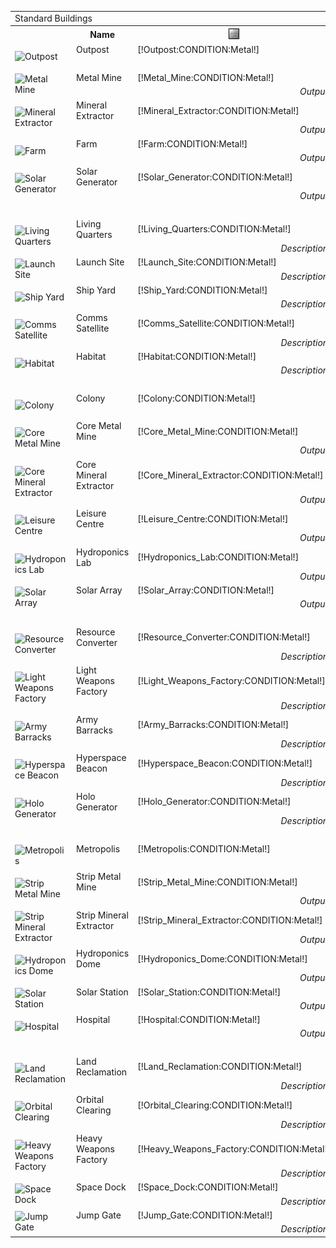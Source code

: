 <table class="structureTable collapse">
    <tr class="border title"><td colspan="14">Standard Buildings</td></tr>
    <tr>
		<th></th>
    	<th>Name</td>
    	<th><img src="/assets/resources/metal.gif" alt="Metal" /></th>
    	<th><img src="/assets/resources/mineral.gif" alt="Mineral" /></th>
        <th><img src="/assets/resources/energy.gif" alt="Energy" /></th>
        <th><img src="/assets/resources/ground.gif" alt="Ground" /></th>
        <th><img src="/assets/resources/orbit.gif" alt="Orbit" /></th>
    	<th><img src="/assets/resources/worker.gif" alt="Worker" /></th>
    	<th><img src="/assets/resources/turns.gif" alt="Turns" /></th>
    	<th>Requirements</th>
    	<th>Research</th>
		<th>Unique</th>
    	<th>Demolish</th>
		<th>Score</th>
    </tr>
	<tr>
		<td rowspan="2" class="unitImage"><img src="https://beta.darkgalaxy.com/images/units/main/structures/outpost.jpg" alt="Outpost" /></td>
    	<td>Outpost</td>
    	<td>[!Outpost:CONDITION:Metal!]</td>
    	<td>[!Outpost:CONDITION:Mineral!]</td>
        <td>[!Outpost:UPKEEP:Energy!]</td>
        <td>[!Outpost:CONDITION:Ground!]</td>
        <td>[!Outpost:CONDITION:Orbit!]</td>
    	<td>[!Outpost:CONDITION:Worker!]</td>
    	<td>[!Outpost:CREATE:Turns!]</td>
    	<td>[!Outpost:REQUIREMENTS:0!]</td>
    	<td>[!Outpost:RESEARCH:0!]</td>
		<td>[!Outpost:UNIQUE:0!]</td>
    	<td>[!Outpost:DEMOLISH:0!]</td>
		<td>[!Outpost:SCORE:Asset!]</td>
    </tr>
	<tr class="border title"><td colspan="14" style="font-weight: bold; text-align: center">Tier 1 Resource Generators</td></tr>
	<tr class="light">
		<td rowspan="2" class="unitImage"><img src="https://beta.darkgalaxy.com/images/units/main/structures/metal_mine.jpg" alt="Metal Mine" /></td>
    	<td>Metal Mine</td>
    	<td>[!Metal_Mine:CONDITION:Metal!]</td>
    	<td>[!Metal_Mine:CONDITION:Mineral!]</td>
        <td>[!Metal_Mine:UPKEEP:Energy!]</td>
        <td>[!Metal_Mine:CONDITION:Ground!]</td>
        <td>[!Metal_Mine:CONDITION:Orbit!]</td>
    	<td>[!Metal_Mine:CONDITION:Worker!]</td>
    	<td>[!Metal_Mine:CREATE:Turns!]</td>
    	<td>[!Metal_Mine:REQUIREMENTS:0!]</td>
    	<td>[!Metal_Mine:RESEARCH:0!]</td>
		<td>[!Metal_Mine:UNIQUE:0!]</td>
    	<td>[!Metal_Mine:DEMOLISH:0!]</td>
		<td>[!Metal_Mine:SCORE:Asset!]</td>
    </tr>
	<tr>
		<td></td>
		<td style="font-weight: normal; text-align: right; font-style: italic">Output:</td>
		<td>[!Metal_Mine:UPKEEP:Metal!]</td>
		<td>&nbsp;</td>
		<td>&nbsp;</td>
		<td>&nbsp;</td>
		<td>&nbsp;</td>
		<td>&nbsp;</td>
		<td>&nbsp;</td>
		<td>&nbsp;</td>
		<td>&nbsp;</td>
		<td>&nbsp;</td>
		<td>&nbsp;</td>
		<td>&nbsp;</td>
	</tr>
	<tr class="light">
		<td rowspan="2" class="unitImage"><img src="https://beta.darkgalaxy.com/images/units/main/structures/mineral_extractor.jpg" alt="Mineral Extractor" /></td>
    	<td>Mineral Extractor</td>
    	<td>[!Mineral_Extractor:CONDITION:Metal!]</td>
    	<td>[!Mineral_Extractor:CONDITION:Mineral!]</td>
        <td>[!Mineral_Extractor:UPKEEP:Energy!]</td>
        <td>[!Mineral_Extractor:CONDITION:Ground!]</td>
        <td>[!Mineral_Extractor:CONDITION:Orbit!]</td>
    	<td>[!Mineral_Extractor:CONDITION:Worker!]</td>
    	<td>[!Mineral_Extractor:CREATE:Turns!]</td>
    	<td>[!Mineral_Extractor:REQUIREMENTS:0!]</td>
    	<td>[!Mineral_Extractor:RESEARCH:0!]</td>
		<td>[!Mineral_Extractor:UNIQUE:0!]</td>
    	<td>[!Mineral_Extractor:DEMOLISH:0!]</td>
		<td>[!Mineral_Extractor:SCORE:Asset!]</td>
    </tr>
	<tr>
		<td></td>
		<td style="font-weight: normal; text-align: right; font-style: italic">Output:</td>
		<td>&nbsp;</td>
		<td>[!Mineral_Extractor:UPKEEP:Mineral!]</td>
		<td>&nbsp;</td>
		<td>&nbsp;</td>
		<td>&nbsp;</td>
		<td>&nbsp;</td>
		<td>&nbsp;</td>
		<td>&nbsp;</td>
		<td>&nbsp;</td>
		<td>&nbsp;</td>
		<td>&nbsp;</td>
		<td>&nbsp;</td>
	</tr>
	<tr class="light">
		<td rowspan="2" class="unitImage"><img src="https://beta.darkgalaxy.com/images/units/main/structures/farm.jpg" alt="Farm" /></td>
    	<td>Farm</td>
    	<td>[!Farm:CONDITION:Metal!]</td>
    	<td>[!Farm:CONDITION:Mineral!]</td>
        <td>[!Farm:UPKEEP:Energy!]</td>
        <td>[!Farm:CONDITION:Ground!]</td>
        <td>[!Farm:CONDITION:Orbit!]</td>
    	<td>[!Farm:CONDITION:Worker!]</td>
    	<td>[!Farm:CREATE:Turns!]</td>
    	<td>[!Farm:REQUIREMENTS:0!]</td>
    	<td>[!Farm:RESEARCH:0!]</td>
		<td>[!Farm:UNIQUE:0!]</td>
    	<td>[!Farm:DEMOLISH:0!]</td>
		<td>[!Farm:SCORE:Asset!]</td>
    </tr>
	<tr>
		<td></td>
		<td style="font-weight: normal; text-align: right; font-style: italic">Output:</td>
		<td>&nbsp;</td>
		<td>&nbsp;</td>
		<td>&nbsp;</td>
		<td>&nbsp;</td>
		<td>&nbsp;</td>
		<td>[!Farm:UPKEEP:Worker!]</td>
		<td>&nbsp;</td>
		<td>&nbsp;</td>
		<td>&nbsp;</td>
		<td>&nbsp;</td>
		<td>&nbsp;</td>
		<td>&nbsp;</td>
	</tr>
	<tr class="light">
		<td rowspan="2" class="unitImage"><img src="https://beta.darkgalaxy.com/images/units/main/structures/solar_generator.jpg" alt="Solar Generator" /></td>
    	<td>Solar Generator</td>
    	<td>[!Solar_Generator:CONDITION:Metal!]</td>
    	<td>[!Solar_Generator:CONDITION:Mineral!]</td>
        <td>&nbsp;</td>
        <td>[!Solar_Generator:CONDITION:Ground!]</td>
        <td>[!Solar_Generator:CONDITION:Orbit!]</td>
    	<td>[!Solar_Generator:CONDITION:Worker!]</td>
    	<td>[!Solar_Generator:CREATE:Turns!]</td>
    	<td>[!Solar_Generator:REQUIREMENTS:0!]</td>
    	<td>[!Solar_Generator:RESEARCH:0!]</td>
		<td>[!Solar_Generator:UNIQUE:0!]</td>
    	<td>[!Solar_Generator:DEMOLISH:0!]</td>
		<td>[!Solar_Generator:SCORE:Asset!]</td>
    </tr>
	<tr>
		<td></td>
		<td style="font-weight: normal; text-align: right; font-style: italic">Output:</td>
		<td>&nbsp;</td>
		<td>&nbsp;</td>
		<td>[!Solar_Generator:UPKEEP:Energy!]</td>
		<td>&nbsp;</td>
		<td>&nbsp;</td>
		<td>&nbsp;</td>
		<td>&nbsp;</td>
		<td>&nbsp;</td>
		<td>&nbsp;</td>
		<td>&nbsp;</td>
		<td>&nbsp;</td>
		<td>&nbsp;</td>
	</tr>
	<tr class="border title"><td colspan="14" style="font-weight: bold; text-align: center">Tier 1 Support Structures</td></tr>
	<tr class="light">
		<td rowspan="2" class="unitImage"><img src="https://beta.darkgalaxy.com/images/units/main/structures/living_quarters.jpg" alt="Living Quarters" /></td>
    	<td>Living Quarters</td>
    	<td>[!Living_Quarters:CONDITION:Metal!]</td>
    	<td>[!Living_Quarters:CONDITION:Mineral!]</td>
        <td>[!Living_Quarters:UPKEEP:Energy!]</td>
        <td>[!Living_Quarters:CONDITION:Ground!]</td>
        <td>[!Living_Quarters:CONDITION:Orbit!]</td>
    	<td>[!Living_Quarters:CONDITION:Worker!]</td>
    	<td>[!Living_Quarters:CREATE:Turns!]</td>
    	<td>[!Living_Quarters:REQUIREMENTS:0!]</td>
    	<td>[!Living_Quarters:RESEARCH:0!]</td>
		<td>[!Living_Quarters:UNIQUE:0!]</td>
    	<td>[!Living_Quarters:DEMOLISH:0!]</td>
		<td>[!Living_Quarters:SCORE:Asset!]</td>
    </tr>
	<tr>
		<td></td>
		<td style="font-weight: normal; text-align: right; font-style: italic">Description:</td>
		<td colspan="12">The Living Quarters provides ground-based housing for [!Living_Quarters:STORAGE:Worker!] <span>Workers</span>.</td>
	</tr>
	<tr class="light">
		<td rowspan="2" class="unitImage"><img src="https://beta.darkgalaxy.com/images/units/main/structures/launch_site.jpg" alt="Launch Site" /></td>
    	<td>Launch Site</td>
    	<td>[!Launch_Site:CONDITION:Metal!]</td>
    	<td>[!Launch_Site:CONDITION:Mineral!]</td>
        <td>[!Launch_Site:UPKEEP:Energy!]</td>
        <td>[!Launch_Site:CONDITION:Ground!]</td>
        <td>[!Launch_Site:CONDITION:Orbit!]</td>
    	<td>[!Launch_Site:CONDITION:Worker!]</td>
    	<td>[!Launch_Site:CREATE:Turns!]</td>
    	<td>[!Launch_Site:REQUIREMENTS:0!]</td>
    	<td>[!Launch_Site:RESEARCH:0!]</td>
		<td>[!Launch_Site:UNIQUE:0!]</td>
    	<td>[!Launch_Site:DEMOLISH:0!]</td>
		<td>[!Launch_Site:SCORE:Asset!]</td>
    </tr>
	<tr>
		<td></td>
		<td style="font-weight: normal; text-align: right; font-style: italic">Description:</td>
		<td colspan="12">The Launch Site provides a base for launching orbital structures.</td>
	</tr>
	<tr class="light">
		<td rowspan="2" class="unitImage"><img src="https://beta.darkgalaxy.com/images/units/main/structures/ship_yard.jpg" alt="Ship Yard" /></td>
    	<td>Ship Yard</td>
    	<td>[!Ship_Yard:CONDITION:Metal!]</td>
    	<td>[!Ship_Yard:CONDITION:Mineral!]</td>
        <td>[!Ship_Yard:UPKEEP:Energy!]</td>
        <td>[!Ship_Yard:CONDITION:Ground!]</td>
        <td>[!Ship_Yard:CONDITION:Orbit!]</td>
    	<td>[!Ship_Yard:CONDITION:Worker!]</td>
    	<td>[!Ship_Yard:CREATE:Turns!]</td>
    	<td>[!Ship_Yard:REQUIREMENTS:0!]</td>
    	<td>[!Ship_Yard:RESEARCH:0!]</td>
		<td>[!Ship_Yard:UNIQUE:0!]</td>
    	<td>[!Ship_Yard:DEMOLISH:0!]</td>
		<td>[!Ship_Yard:SCORE:Asset!]</td>
    </tr>
	<tr>
		<td></td>
		<td style="font-weight: normal; text-align: right; font-style: italic">Description:</td>
		<td colspan="12">The Ship Yard provides access to ships, and allows immediate building of Outpost Ships, Invasion Ships, and Freighters</td>
	</tr>
	<tr class="light">
		<td rowspan="2" class="unitImage"><img src="https://beta.darkgalaxy.com/images/units/main/structures/comms_satellite.jpg" alt="Comms Satellite" /></td>
    	<td>Comms Satellite</td>
    	<td>[!Comms_Satellite:CONDITION:Metal!]</td>
    	<td>[!Comms_Satellite:CONDITION:Mineral!]</td>
        <td>[!Comms_Satellite:UPKEEP:Energy!]</td>
        <td>[!Comms_Satellite:CONDITION:Ground!]</td>
        <td>[!Comms_Satellite:CONDITION:Orbit!]</td>
    	<td>[!Comms_Satellite:CONDITION:Worker!]</td>
    	<td>[!Comms_Satellite:CREATE:Turns!]</td>
    	<td>[!Comms_Satellite:REQUIREMENTS:0!]</td>
    	<td>[!Comms_Satellite:RESEARCH:0!]</td>
		<td>[!Comms_Satellite:UNIQUE:0!]</td>
    	<td>[!Comms_Satellite:DEMOLISH:0!]</td>
		<td>[!Comms_Satellite:SCORE:Asset!]</td>
    </tr>
	<tr>
		<td></td>
		<td style="font-weight: normal; text-align: right; font-style: italic">Description:</td>
		<td colspan="12">The Communications Satellite provides you with system-wide radar, and allows you to perform scans of fleets and planets.</td>
	</tr>
	<tr class="light">
		<td rowspan="2" class="unitImage"><img src="https://beta.darkgalaxy.com/images/units/main/structures/habitat.jpg" alt="Habitat" /></td>
    	<td>Habitat</td>
    	<td>[!Habitat:CONDITION:Metal!]</td>
    	<td>[!Habitat:CONDITION:Mineral!]</td>
        <td>[!Habitat:UPKEEP:Energy!]</td>
        <td>[!Habitat:CONDITION:Ground!]</td>
        <td>[!Habitat:CONDITION:Orbit!]</td>
    	<td>[!Habitat:CONDITION:Worker!]</td>
    	<td>[!Habitat:CREATE:Turns!]</td>
    	<td>[!Habitat:REQUIREMENTS:0!]</td>
    	<td>[!Habitat:RESEARCH:0!]</td>
		<td>[!Habitat:UNIQUE:0!]</td>
    	<td>[!Habitat:DEMOLISH:0!]</td>
		<td>[!Habitat:SCORE:Asset!]</td>
    </tr>
	<tr>
		<td></td>
		<td style="font-weight: normal; text-align: right; font-style: italic">Description:</td>
		<td colspan="12">The Habitat provides orbital housing for [!Habitat:STORAGE:Worker!] <span>Workers</span>.</td>
	</tr>
	<tr class="border title"><td colspan="14" style="font-weight: bold; text-align: center">Tier 2</td></tr>
	<tr class="light">
		<td rowspan="2" class="unitImage"><img src="https://beta.darkgalaxy.com/images/units/main/structures/colony.jpg" alt="Colony" /></td>
    	<td>Colony</td>
    	<td>[!Colony:CONDITION:Metal!]</td>
    	<td>[!Colony:CONDITION:Mineral!]</td>
        <td>[!Colony:UPKEEP:Energy!]</td>
        <td>[!Colony:CONDITION:Ground!]</td>
        <td>[!Colony:CONDITION:Orbit!]</td>
    	<td>[!Colony:CONDITION:Worker!]</td>
    	<td>[!Colony:CREATE:Turns!]</td>
    	<td>[!Colony:REQUIREMENTS:0!]</td>
    	<td>[!Colony:RESEARCH:0!]</td>
		<td>[!Colony:UNIQUE:0!]</td>
    	<td>[!Colony:DEMOLISH:0!]</td>
		<td>[!Colony:SCORE:Asset!]</td>
    </tr>
	<tr class="border title"><td colspan="14" style="font-weight: bold; text-align: center">Tier 2 Resource Generators</td></tr>
	<tr class="light">
		<td rowspan="2" class="unitImage"><img src="https://beta.darkgalaxy.com/images/units/main/structures/core_metal_mine.jpg" alt="Core Metal Mine" /></td>
    	<td>Core Metal Mine</td>
    	<td>[!Core_Metal_Mine:CONDITION:Metal!]</td>
    	<td>[!Core_Metal_Mine:CONDITION:Mineral!]</td>
        <td>[!Core_Metal_Mine:UPKEEP:Energy!]</td>
        <td>[!Core_Metal_Mine:CONDITION:Ground!]</td>
        <td>[!Core_Metal_Mine:CONDITION:Orbit!]</td>
    	<td>[!Core_Metal_Mine:CONDITION:Worker!]</td>
    	<td>[!Core_Metal_Mine:CREATE:Turns!]</td>
    	<td>[!Core_Metal_Mine:REQUIREMENTS:0!]</td>
    	<td>[!Core_Metal_Mine:RESEARCH:0!]</td>
		<td>[!Core_Metal_Mine:UNIQUE:0!]</td>
    	<td>[!Core_Metal_Mine:DEMOLISH:0!]</td>
		<td>[!Core_Metal_Mine:SCORE:Asset!]</td>
    </tr>
	<tr>
		<td></td>
		<td style="font-weight: normal; text-align: right; font-style: italic">Output:</td>
		<td>[!Core_Metal_Mine:UPKEEP:Metal!]</td>
		<td>&nbsp;</td>
		<td>&nbsp;</td>
		<td>&nbsp;</td>
		<td>&nbsp;</td>
		<td>&nbsp;</td>
		<td>&nbsp;</td>
		<td>&nbsp;</td>
		<td>&nbsp;</td>
		<td>&nbsp;</td>
		<td>&nbsp;</td>
		<td>&nbsp;</td>
	</tr>
	<tr class="light">
		<td rowspan="2" class="unitImage"><img src="https://beta.darkgalaxy.com/images/units/main/structures/core_mineral_extractor.jpg" alt="Core Mineral Extractor" /></td>
    	<td>Core Mineral Extractor</td>
    	<td>[!Core_Mineral_Extractor:CONDITION:Metal!]</td>
    	<td>[!Core_Mineral_Extractor:CONDITION:Mineral!]</td>
        <td>[!Core_Mineral_Extractor:UPKEEP:Energy!]</td>
        <td>[!Core_Mineral_Extractor:CONDITION:Ground!]</td>
        <td>[!Core_Mineral_Extractor:CONDITION:Orbit!]</td>
    	<td>[!Core_Mineral_Extractor:CONDITION:Worker!]</td>
    	<td>[!Core_Mineral_Extractor:CREATE:Turns!]</td>
    	<td>[!Core_Mineral_Extractor:REQUIREMENTS:0!]</td>
    	<td>[!Core_Mineral_Extractor:RESEARCH:0!]</td>
		<td>[!Core_Mineral_Extractor:UNIQUE:0!]</td>
    	<td>[!Core_Mineral_Extractor:DEMOLISH:0!]</td>
		<td>[!Core_Mineral_Extractor:SCORE:Asset!]</td>
    </tr>
	<tr>
		<td></td>
		<td style="font-weight: normal; text-align: right; font-style: italic">Output:</td>
		<td>&nbsp;</td>
		<td>[!Core_Mineral_Extractor:UPKEEP:Mineral!]</td>
		<td>&nbsp;</td>
		<td>&nbsp;</td>
		<td>&nbsp;</td>
		<td>&nbsp;</td>
		<td>&nbsp;</td>
		<td>&nbsp;</td>
		<td>&nbsp;</td>
		<td>&nbsp;</td>
		<td>&nbsp;</td>
		<td>&nbsp;</td>
	</tr>
	<tr class="light">
		<td rowspan="2" class="unitImage"><img src="https://beta.darkgalaxy.com/images/units/main/structures/leisure_centre.jpg" alt="Leisure Centre" /></td>
    	<td>Leisure Centre</td>
    	<td>[!Leisure_Centre:CONDITION:Metal!]</td>
    	<td>[!Leisure_Centre:CONDITION:Mineral!]</td>
        <td>[!Leisure_Centre:UPKEEP:Energy!]</td>
        <td>[!Leisure_Centre:CONDITION:Ground!]</td>
        <td>[!Leisure_Centre:CONDITION:Orbit!]</td>
    	<td>[!Leisure_Centre:CONDITION:Worker!]</td>
    	<td>[!Leisure_Centre:CREATE:Turns!]</td>
    	<td>[!Leisure_Centre:REQUIREMENTS:0!]</td>
    	<td>[!Leisure_Centre:RESEARCH:0!]</td>
		<td>[!Leisure_Centre:UNIQUE:0!]</td>
    	<td>[!Leisure_Centre:DEMOLISH:0!]</td>
		<td>[!Leisure_Centre:SCORE:Asset!]</td>
    </tr>
	<tr>
		<td></td>
		<td style="font-weight: normal; text-align: right; font-style: italic">Output:</td>
		<td>&nbsp;</td>
		<td>&nbsp;</td>
		<td>&nbsp;</td>
		<td>&nbsp;</td>
		<td>&nbsp;</td>
		<td>[!Leisure_Centre:UPKEEP:Worker!]</td>
		<td>&nbsp;</td>
		<td>&nbsp;</td>
		<td>&nbsp;</td>
		<td>&nbsp;</td>
		<td>&nbsp;</td>
		<td>&nbsp;</td>
	</tr>
	<tr class="light">
		<td rowspan="2" class="unitImage"><img src="https://beta.darkgalaxy.com/images/units/main/structures/hydroponics_lab.jpg" alt="Hydroponics Lab" /></td>
    	<td>Hydroponics Lab</td>
    	<td>[!Hydroponics_Lab:CONDITION:Metal!]</td>
    	<td>[!Hydroponics_Lab:CONDITION:Mineral!]</td>
        <td>[!Hydroponics_Lab:UPKEEP:Energy!]</td>
        <td>[!Hydroponics_Lab:CONDITION:Ground!]</td>
        <td>[!Hydroponics_Lab:CONDITION:Orbit!]</td>
    	<td>[!Hydroponics_Lab:CONDITION:Worker!]</td>
    	<td>[!Hydroponics_Lab:CREATE:Turns!]</td>
    	<td>[!Hydroponics_Lab:REQUIREMENTS:0!]</td>
    	<td>[!Hydroponics_Lab:RESEARCH:0!]</td>
		<td>[!Hydroponics_Lab:UNIQUE:0!]</td>
    	<td>[!Hydroponics_Lab:DEMOLISH:0!]</td>
		<td>[!Hydroponics_Lab:SCORE:Asset!]</td>
    </tr>
	<tr>
		<td></td>
		<td style="font-weight: normal; text-align: right; font-style: italic">Output:</td>
		<td>&nbsp;</td>
		<td>&nbsp;</td>
		<td>&nbsp;</td>
		<td>&nbsp;</td>
		<td>&nbsp;</td>
		<td>[!Hydroponics_Lab:UPKEEP:Worker!]</td>
		<td>&nbsp;</td>
		<td>&nbsp;</td>
		<td>&nbsp;</td>
		<td>&nbsp;</td>
		<td>&nbsp;</td>
		<td>&nbsp;</td>
	</tr>
	<tr class="light">
		<td rowspan="2" class="unitImage"><img src="https://beta.darkgalaxy.com/images/units/main/structures/solar_array.jpg" alt="Solar Array" /></td>
    	<td>Solar Array</td>
    	<td>[!Solar_Array:CONDITION:Metal!]</td>
    	<td>[!Solar_Array:CONDITION:Mineral!]</td>
        <td>&nbsp;</td>
        <td>[!Solar_Array:CONDITION:Ground!]</td>
        <td>[!Solar_Array:CONDITION:Orbit!]</td>
    	<td>[!Solar_Array:CONDITION:Worker!]</td>
    	<td>[!Solar_Array:CREATE:Turns!]</td>
    	<td>[!Solar_Array:REQUIREMENTS:0!]</td>
    	<td>[!Solar_Array:RESEARCH:0!]</td>
		<td>[!Solar_Array:UNIQUE:0!]</td>
    	<td>[!Solar_Array:DEMOLISH:0!]</td>
		<td>[!Solar_Array:SCORE:Asset!]</td>
    </tr>
	<tr>
		<td></td>
		<td style="font-weight: normal; text-align: right; font-style: italic">Output:</td>
		<td>&nbsp;</td>
		<td>&nbsp;</td>
		<td>[!Solar_Array:UPKEEP:Energy!]</td>
		<td>&nbsp;</td>
		<td>&nbsp;</td>
		<td>&nbsp;</td>
		<td>&nbsp;</td>
		<td>&nbsp;</td>
		<td>&nbsp;</td>
		<td>&nbsp;</td>
		<td>&nbsp;</td>
		<td>&nbsp;</td>
	</tr>
	<tr class="border title"><td colspan="14" style="font-weight: bold; text-align: center">Tier 2 Support Structures</td></tr>
	<tr class="light">
		<td rowspan="2" class="unitImage"><img src="https://beta.darkgalaxy.com/images/units/main/structures/resource_converter.jpg" alt="Resource Converter" /></td>
    	<td>Resource Converter</td>
    	<td>[!Resource_Converter:CONDITION:Metal!]</td>
    	<td>[!Resource_Converter:CONDITION:Mineral!]</td>
        <td>[!Resource_Converter:UPKEEP:Energy!]</td>
        <td>[!Resource_Converter:CONDITION:Ground!]</td>
        <td>[!Resource_Converter:CONDITION:Orbit!]</td>
    	<td>[!Resource_Converter:CONDITION:Worker!]</td>
    	<td>[!Resource_Converter:CREATE:Turns!]</td>
    	<td>[!Resource_Converter:REQUIREMENTS:0!]</td>
    	<td>[!Resource_Converter:RESEARCH:0!]</td>
		<td>[!Resource_Converter:UNIQUE:0!]</td>
    	<td>[!Resource_Converter:DEMOLISH:0!]</td>
		<td>[!Resource_Converter:SCORE:Asset!]</td>
    </tr>
	<tr>
		<td></td>
		<td style="font-weight: normal; text-align: right; font-style: italic">Description:</td>
		<td colspan="12">The resource converter allows you to convert <span>Metal</span> and <span>Mineral</span> to <span>Energy</span>, and back again.</td>
	</tr>
	<tr class="light">
		<td rowspan="2" class="unitImage"><img src="https://beta.darkgalaxy.com/images/units/main/structures/light_weapons_factory.jpg" alt="Light Weapons Factory" /></td>
    	<td> Light Weapons Factory</td>
    	<td>[!Light_Weapons_Factory:CONDITION:Metal!]</td>
    	<td>[!Light_Weapons_Factory:CONDITION:Mineral!]</td>
        <td>[!Light_Weapons_Factory:UPKEEP:Energy!]</td>
        <td>[!Light_Weapons_Factory:CONDITION:Ground!]</td>
        <td>[!Light_Weapons_Factory:CONDITION:Orbit!]</td>
    	<td>[!Light_Weapons_Factory:CONDITION:Worker!]</td>
    	<td>[!Light_Weapons_Factory:CREATE:Turns!]</td>
    	<td>[!Light_Weapons_Factory:REQUIREMENTS:0!]</td>
    	<td>[!Light_Weapons_Factory:RESEARCH:0!]</td>
		<td>[!Light_Weapons_Factory:UNIQUE:0!]</td>
    	<td>[!Light_Weapons_Factory:DEMOLISH:0!]</td>
		<td>[!Light_Weapons_Factory:SCORE:Asset!]</td>
    </tr>
	<tr>
		<td></td>
		<td style="font-weight: normal; text-align: right; font-style: italic">Description:</td>
		<td colspan="12">The light weapons factory provides the ability to build Fighters, Bombers and Frigates from a Ship Yard, Cruisers from a Space Dock, and Soliders from an Army Barracks</td>
	</tr>
	<tr class="light">
		<td rowspan="2" class="unitImage"><img src="https://beta.darkgalaxy.com/images/units/main/structures/army_barracks.jpg" alt="Army Barracks" /></td>
    	<td>Army Barracks</td>
    	<td>[!Army_Barracks:CONDITION:Metal!]</td>
    	<td>[!Army_Barracks:CONDITION:Mineral!]</td>
        <td>[!Army_Barracks:UPKEEP:Energy!]</td>
        <td>[!Army_Barracks:CONDITION:Ground!]</td>
        <td>[!Army_Barracks:CONDITION:Orbit!]</td>
    	<td>[!Army_Barracks:CONDITION:Worker!]</td>
    	<td>[!Army_Barracks:CREATE:Turns!]</td>
    	<td>[!Army_Barracks:REQUIREMENTS:0!]</td>
    	<td>[!Army_Barracks:RESEARCH:0!]</td>
		<td>[!Army_Barracks:UNIQUE:0!]</td>
    	<td>[!Army_Barracks:DEMOLISH:0!]</td>
		<td>[!Army_Barracks:SCORE:Asset!]</td>
    </tr>
	<tr>
		<td></td>
		<td style="font-weight: normal; text-align: right; font-style: italic">Description:</td>
		<td colspan="12">The Army Barracks allows the training of Soldiers. Each Barracks also provides accomodations for [!Army_Barracks:STORAGE:Soldier!] Soldiers.</td>
	</tr>
	<tr class="light">
		<td rowspan="2" class="unitImage"><img src="https://beta.darkgalaxy.com/images/units/main/structures/hyperspace_beacon.jpg" alt="Hyperspace Beacon" /></td>
    	<td>Hyperspace Beacon</td>
    	<td>[!Hyperspace_Beacon:CONDITION:Metal!]</td>
    	<td>[!Hyperspace_Beacon:CONDITION:Mineral!]</td>
        <td>[!Hyperspace_Beacon:UPKEEP:Energy!]</td>
        <td>[!Hyperspace_Beacon:CONDITION:Ground!]</td>
        <td>[!Hyperspace_Beacon:CONDITION:Orbit!]</td>
    	<td>[!Hyperspace_Beacon:CONDITION:Worker!]</td>
    	<td>[!Hyperspace_Beacon:CREATE:Turns!]</td>
    	<td>[!Hyperspace_Beacon:REQUIREMENTS:0!]</td>
    	<td>[!Hyperspace_Beacon:RESEARCH:0!]</td>
		<td>[!Hyperspace_Beacon:UNIQUE:0!]</td>
    	<td>[!Hyperspace_Beacon:DEMOLISH:0!]</td>
		<td>[!Hyperspace_Beacon:SCORE:Asset!]</td>
    </tr>
	<tr>
		<td></td>
		<td style="font-weight: normal; text-align: right; font-style: italic">Description:</td>
		<td colspan="12">When moving your fleets towards planets with a Hyperspace Beacon, travel time is reduced by 25%</td>
	</tr>
	<tr class="light">
		<td rowspan="2" class="unitImage"><img src="https://beta.darkgalaxy.com/images/units/main/structures/holo_generator.jpg" alt="Holo Generator" /></td>
    	<td>Holo Generator</td>
    	<td>[!Holo_Generator:CONDITION:Metal!]</td>
    	<td>[!Holo_Generator:CONDITION:Mineral!]</td>
        <td>[!Holo_Generator:UPKEEP:Energy!]</td>
        <td>[!Holo_Generator:CONDITION:Ground!]</td>
        <td>[!Holo_Generator:CONDITION:Orbit!]</td>
    	<td>[!Holo_Generator:CONDITION:Worker!]</td>
    	<td>[!Holo_Generator:CREATE:Turns!]</td>
    	<td>[!Holo_Generator:REQUIREMENTS:0!]</td>
    	<td>[!Holo_Generator:RESEARCH:0!]</td>
		<td>[!Holo_Generator:UNIQUE:0!]</td>
    	<td>[!Holo_Generator:DEMOLISH:0!]</td>
		<td>[!Holo_Generator:SCORE:Asset!]</td>
    </tr>
	<tr>
		<td></td>
		<td style="font-weight: normal; text-align: right; font-style: italic">Description:</td>
		<td colspan="12">The Holo Generator allows the construction of Holographic Decoy Ships</td>
	</tr>
	<tr class="border title"><td colspan="14" style="font-weight: bold; text-align: center">Tier 3</td></tr>
	<tr class="light">
		<td rowspan="2" class="unitImage"><img src="https://beta.darkgalaxy.com/images/units/main/structures/metropolis.jpg" alt="Metropolis" /></td>
    	<td>Metropolis</td>
    	<td>[!Metropolis:CONDITION:Metal!]</td>
    	<td>[!Metropolis:CONDITION:Mineral!]</td>
        <td>[!Metropolis:UPKEEP:Energy!]</td>
        <td>[!Metropolis:CONDITION:Ground!]</td>
        <td>[!Metropolis:CONDITION:Orbit!]</td>
    	<td>[!Metropolis:CONDITION:Worker!]</td>
    	<td>[!Metropolis:CREATE:Turns!]</td>
    	<td>[!Metropolis:REQUIREMENTS:0!]</td>
    	<td>[!Metropolis:RESEARCH:0!]</td>
		<td>[!Metropolis:UNIQUE:0!]</td>
    	<td>[!Metropolis:DEMOLISH:0!]</td>
		<td>[!Metropolis:SCORE:Asset!]</td>
    </tr>
	<tr class="border title"><td colspan="14" style="font-weight: bold; text-align: center">Tier 3 Resource Generators</td></tr>
	<tr class="light">
		<td rowspan="2" class="unitImage"><img src="https://beta.darkgalaxy.com/images/units/main/structures/strip_metal_mine.jpg" alt="Strip Metal Mine" /></td>
    	<td>Strip Metal Mine</td>
    	<td>[!Strip_Metal_Mine:CONDITION:Metal!]</td>
    	<td>[!Strip_Metal_Mine:CONDITION:Mineral!]</td>
        <td>[!Strip_Metal_Mine:UPKEEP:Energy!]</td>
        <td>[!Strip_Metal_Mine:CONDITION:Ground!]</td>
        <td>[!Strip_Metal_Mine:CONDITION:Orbit!]</td>
    	<td>[!Strip_Metal_Mine:CONDITION:Worker!]</td>
    	<td>[!Strip_Metal_Mine:CREATE:Turns!]</td>
    	<td>[!Strip_Metal_Mine:REQUIREMENTS:0!]</td>
    	<td>[!Strip_Metal_Mine:RESEARCH:0!]</td>
		<td>[!Strip_Metal_Mine:UNIQUE:0!]</td>
    	<td>[!Strip_Metal_Mine:DEMOLISH:0!]</td>
		<td>[!Strip_Metal_Mine:SCORE:Asset!]</td>
    </tr>
	<tr>
		<td></td>
		<td style="font-weight: normal; text-align: right; font-style: italic">Output:</td>
		<td>[!Strip_Metal_Mine:UPKEEP:Metal!]</td>
		<td>&nbsp;</td>
		<td>&nbsp;</td>
		<td>&nbsp;</td>
		<td>&nbsp;</td>
		<td>&nbsp;</td>
		<td>&nbsp;</td>
		<td>&nbsp;</td>
		<td>&nbsp;</td>
		<td>&nbsp;</td>
		<td>&nbsp;</td>
		<td>&nbsp;</td>
	</tr>
	<tr class="light">
		<td rowspan="2" class="unitImage"><img src="https://beta.darkgalaxy.com/images/units/main/structures/strip_mineral_extractor.jpg" alt="Strip Mineral Extractor" /></td>
    	<td>Strip Mineral Extractor</td>
    	<td>[!Strip_Mineral_Extractor:CONDITION:Metal!]</td>
    	<td>[!Strip_Mineral_Extractor:CONDITION:Mineral!]</td>
        <td>[!Strip_Mineral_Extractor:UPKEEP:Energy!]</td>
        <td>[!Strip_Mineral_Extractor:CONDITION:Ground!]</td>
        <td>[!Strip_Mineral_Extractor:CONDITION:Orbit!]</td>
    	<td>[!Strip_Mineral_Extractor:CONDITION:Worker!]</td>
    	<td>[!Strip_Mineral_Extractor:CREATE:Turns!]</td>
    	<td>[!Strip_Mineral_Extractor:REQUIREMENTS:0!]</td>
    	<td>[!Strip_Mineral_Extractor:RESEARCH:0!]</td>
		<td>[!Strip_Mineral_Extractor:UNIQUE:0!]</td>
    	<td>[!Strip_Mineral_Extractor:DEMOLISH:0!]</td>
		<td>[!Strip_Mineral_Extractor:SCORE:Asset!]</td>
    </tr>
	<tr>
		<td></td>
		<td style="font-weight: normal; text-align: right; font-style: italic">Output:</td>
		<td>&nbsp;</td>
		<td>[!Strip_Mineral_Extractor:UPKEEP:Mineral!]</td>
		<td>&nbsp;</td>
		<td>&nbsp;</td>
		<td>&nbsp;</td>
		<td>&nbsp;</td>
		<td>&nbsp;</td>
		<td>&nbsp;</td>
		<td>&nbsp;</td>
		<td>&nbsp;</td>
		<td>&nbsp;</td>
		<td>&nbsp;</td>
	</tr>
	<tr class="light">
		<td rowspan="2" class="unitImage"><img src="https://beta.darkgalaxy.com/images/units/main/structures/hydroponics_dome.jpg" alt="Hydroponics Dome" /></td>
    	<td>Hydroponics Dome</td>
    	<td>[!Hydroponics_Dome:CONDITION:Metal!]</td>
    	<td>[!Hydroponics_Dome:CONDITION:Mineral!]</td>
        <td>[!Hydroponics_Dome:UPKEEP:Energy!]</td>
        <td>[!Hydroponics_Dome:CONDITION:Ground!]</td>
        <td>[!Hydroponics_Dome:CONDITION:Orbit!]</td>
    	<td>[!Hydroponics_Dome:CONDITION:Worker!]</td>
    	<td>[!Hydroponics_Dome:CREATE:Turns!]</td>
    	<td>[!Hydroponics_Dome:REQUIREMENTS:0!]</td>
    	<td>[!Hydroponics_Dome:RESEARCH:0!]</td>
		<td>[!Hydroponics_Dome:UNIQUE:0!]</td>
    	<td>[!Hydroponics_Dome:DEMOLISH:0!]</td>
		<td>[!Hydroponics_Dome:SCORE:Asset!]</td>
    </tr>
	<tr>
		<td></td>
		<td style="font-weight: normal; text-align: right; font-style: italic">Output:</td>
		<td>&nbsp;</td>
		<td>&nbsp;</td>
		<td>&nbsp;</td>
		<td>&nbsp;</td>
		<td>&nbsp;</td>
		<td>[!Hydroponics_Dome:UPKEEP:Worker!]</td>
		<td>&nbsp;</td>
		<td>&nbsp;</td>
		<td>&nbsp;</td>
		<td>&nbsp;</td>
		<td>&nbsp;</td>
		<td>&nbsp;</td>
	</tr>
	<tr class="light">
		<td rowspan="2" class="unitImage"><img src="https://beta.darkgalaxy.com/images/units/main/structures/solar_station.jpg" alt="Solar Station" /></td>
    	<td>Solar Station</td>
    	<td>[!Solar_Station:CONDITION:Metal!]</td>
    	<td>[!Solar_Station:CONDITION:Mineral!]</td>
        <td>&nbsp;</td>
        <td>[!Solar_Station:CONDITION:Ground!]</td>
        <td>[!Solar_Station:CONDITION:Orbit!]</td>
    	<td>[!Solar_Station:CONDITION:Worker!]</td>
    	<td>[!Solar_Station:CREATE:Turns!]</td>
    	<td>[!Solar_Station:REQUIREMENTS:0!]</td>
    	<td>[!Solar_Station:RESEARCH:0!]</td>
		<td>[!Solar_Station:UNIQUE:0!]</td>
    	<td>[!Solar_Station:DEMOLISH:0!]</td>
		<td>[!Solar_Station:SCORE:Asset!]</td>
    </tr>
	<tr>
		<td></td>
		<td style="font-weight: normal; text-align: right; font-style: italic">Output:</td>
		<td>&nbsp;</td>
		<td>&nbsp;</td>
		<td>[!Solar_Station:UPKEEP:Energy!]</td>
		<td>&nbsp;</td>
		<td>&nbsp;</td>
		<td>&nbsp;</td>
		<td>&nbsp;</td>
		<td>&nbsp;</td>
		<td>&nbsp;</td>
		<td>&nbsp;</td>
		<td>&nbsp;</td>
		<td>&nbsp;</td>
	</tr>
	<tr class="light">
		<td rowspan="2" class="unitImage"><img src="https://beta.darkgalaxy.com/images/units/main/structures/hospital.jpg" alt="Hospital" /></td>
    	<td>Hospital</td>
    	<td>[!Hospital:CONDITION:Metal!]</td>
    	<td>[!Hospital:CONDITION:Mineral!]</td>
        <td>[!Hospital:UPKEEP:Energy!]</td>
        <td>[!Hospital:CONDITION:Ground!]</td>
        <td>[!Hospital:CONDITION:Orbit!]</td>
    	<td>[!Hospital:CONDITION:Worker!]</td>
    	<td>[!Hospital:CREATE:Turns!]</td>
    	<td>[!Hospital:REQUIREMENTS:0!]</td>
    	<td>[!Hospital:RESEARCH:0!]</td>
		<td>[!Hospital:UNIQUE:0!]</td>
    	<td>[!Hospital:DEMOLISH:0!]</td>
		<td>[!Hospital:SCORE:Asset!]</td>
    </tr>
	<tr>
		<td></td>
		<td style="font-weight: normal; text-align: right; font-style: italic">Output:</td>
		<td>&nbsp;</td>
		<td>&nbsp;</td>
		<td>&nbsp;</td>
		<td>&nbsp;</td>
		<td>&nbsp;</td>
		<td>[!Hospital:UPKEEP:Worker!]</td>
		<td>&nbsp;</td>
		<td>&nbsp;</td>
		<td>&nbsp;</td>
		<td>&nbsp;</td>
		<td>&nbsp;</td>
		<td>&nbsp;</td>
	</tr>
	<tr class="border title"><td colspan="14" style="font-weight: bold; text-align: center">Tier 3 Support Structures</td></tr>
	<tr class="light">
		<td rowspan="2" class="unitImage"><img src="https://beta.darkgalaxy.com/images/units/main/structures/land_reclamation.jpg" alt="Land Reclamation" /></td>
    	<td>Land Reclamation</td>
    	<td>[!Land_Reclamation:CONDITION:Metal!]</td>
    	<td>[!Land_Reclamation:CONDITION:Mineral!]</td>
        <td>[!Land_Reclamation:UPKEEP:Energy!]</td>
        <td>[!Land_Reclamation:CONDITION:Ground!]</td>
        <td>[!Land_Reclamation:CONDITION:Orbit!]</td>
    	<td>[!Land_Reclamation:CONDITION:Worker!]</td>
    	<td>[!Land_Reclamation:CREATE:Turns!]</td>
    	<td>[!Land_Reclamation:REQUIREMENTS:0!]</td>
    	<td>[!Land_Reclamation:RESEARCH:0!]</td>
		<td>[!Land_Reclamation:UNIQUE:0!]</td>
    	<td>[!Land_Reclamation:DEMOLISH:0!]</td>
		<td>[!Land_Reclamation:SCORE:Asset!]</td>
    </tr>
	<tr>
		<td></td>
		<td style="font-weight: normal; text-align: right; font-style: italic">Description:</td>
		<td colspan="12">Land Reclamation will add 1 Ground space to a planet.</td>
	</tr>
	<tr class="light">
		<td rowspan="2" class="unitImage"><img src="https://beta.darkgalaxy.com/images/units/main/structures/orbital_clearing.jpg" alt="Orbital Clearing" /></td>
    	<td>Orbital Clearing</td>
    	<td>[!Orbital_Clearing:CONDITION:Metal!]</td>
    	<td>[!Orbital_Clearing:CONDITION:Mineral!]</td>
        <td>[!Orbital_Clearing:UPKEEP:Energy!]</td>
        <td>[!Orbital_Clearing:CONDITION:Ground!]</td>
        <td>[!Orbital_Clearing:CONDITION:Orbit!]</td>
    	<td>[!Orbital_Clearing:CONDITION:Worker!]</td>
    	<td>[!Orbital_Clearing:CREATE:Turns!]</td>
    	<td>[!Orbital_Clearing:REQUIREMENTS:0!]</td>
    	<td>[!Orbital_Clearing:RESEARCH:0!]</td>
		<td>[!Orbital_Clearing:UNIQUE:0!]</td>
    	<td>[!Orbital_Clearing:DEMOLISH:0!]</td>
		<td>[!Orbital_Clearing:SCORE:Asset!]</td>
    </tr>
	<tr>
		<td></td>
		<td style="font-weight: normal; text-align: right; font-style: italic">Description:</td>
		<td colspan="12">Orbital Clearing will add 1 Orbit space to a planet.</td>
	</tr>
	<tr class="light">
		<td rowspan="2" class="unitImage"><img src="https://beta.darkgalaxy.com/images/units/main/structures/heavy_weapons_factory.jpg" alt="Heavy Weapons Factory" /></td>
    	<td>Heavy Weapons Factory</td>
    	<td>[!Heavy_Weapons_Factory:CONDITION:Metal!]</td>
    	<td>[!Heavy_Weapons_Factory:CONDITION:Mineral!]</td>
        <td>[!Heavy_Weapons_Factory:UPKEEP:Energy!]</td>
        <td>[!Heavy_Weapons_Factory:CONDITION:Ground!]</td>
        <td>[!Heavy_Weapons_Factory:CONDITION:Orbit!]</td>
    	<td>[!Heavy_Weapons_Factory:CONDITION:Worker!]</td>
    	<td>[!Heavy_Weapons_Factory:CREATE:Turns!]</td>
    	<td>[!Heavy_Weapons_Factory:REQUIREMENTS:0!]</td>
    	<td>[!Heavy_Weapons_Factory:RESEARCH:0!]</td>
		<td>[!Heavy_Weapons_Factory:UNIQUE:0!]</td>
    	<td>[!Heavy_Weapons_Factory:DEMOLISH:0!]</td>
		<td>[!Heavy_Weapons_Factory:SCORE:Asset!]</td>
    </tr>
	<tr>
		<td></td>
		<td style="font-weight: normal; text-align: right; font-style: italic">Description:</td>
		<td colspan="12">The Heavy Weapons factory allows a Ship Yard to build Destroyers, and a Space Dock to build Battleships.</td>
	</tr>
	<tr class="light">
		<td rowspan="2" class="unitImage"><img src="https://beta.darkgalaxy.com/images/units/main/structures/space_dock.jpg" alt="Space Dock" /></td>
    	<td>Space Dock</td>
    	<td>[!Space_Dock:CONDITION:Metal!]</td>
    	<td>[!Space_Dock:CONDITION:Mineral!]</td>
        <td>[!Space_Dock:UPKEEP:Energy!]</td>
        <td>[!Space_Dock:CONDITION:Ground!]</td>
        <td>[!Space_Dock:CONDITION:Orbit!]</td>
    	<td>[!Space_Dock:CONDITION:Worker!]</td>
    	<td>[!Space_Dock:CREATE:Turns!]</td>
    	<td>[!Space_Dock:REQUIREMENTS:0!]</td>
    	<td>[!Space_Dock:RESEARCH:0!]</td>
		<td>[!Space_Dock:UNIQUE:0!]</td>
    	<td>[!Space_Dock:DEMOLISH:0!]</td>
		<td>[!Space_Dock:SCORE:Asset!]</td>
    </tr>
	<tr>
		<td></td>
		<td style="font-weight: normal; text-align: right; font-style: italic">Description:</td>
		<td colspan="12">The Space Dock can be used to produce Cruisers, Battleships and Traders.</td>
	</tr>
	<tr class="light">
		<td rowspan="2" class="unitImage"><img src="https://beta.darkgalaxy.com/images/units/main/structures/jump_gate.jpg" alt="Jump Gate" /></td>
    	<td>Jump Gate</td>
    	<td>[!Jump_Gate:CONDITION:Metal!]</td>
    	<td>[!Jump_Gate:CONDITION:Mineral!]</td>
        <td>[!Jump_Gate:UPKEEP:Energy!]</td>
        <td>[!Jump_Gate:CONDITION:Ground!]</td>
        <td>[!Jump_Gate:CONDITION:Orbit!]</td>
    	<td>[!Jump_Gate:CONDITION:Worker!]</td>
    	<td>[!Jump_Gate:CREATE:Turns!]</td>
    	<td>[!Jump_Gate:REQUIREMENTS:0!]</td>
    	<td>[!Jump_Gate:RESEARCH:0!]</td>
		<td>[!Jump_Gate:UNIQUE:0!]</td>
    	<td>[!Jump_Gate:DEMOLISH:0!]</td>
		<td>[!Jump_Gate:SCORE:Asset!]</td>
    </tr>
	<tr>
		<td></td>
		<td style="font-weight: normal; text-align: right; font-style: italic">Description:</td>
		<td colspan="12">With a friendly Jump Gate at the origin and destination, alliance fleet movements are reduced by 25%</td>
	</tr>
</table>